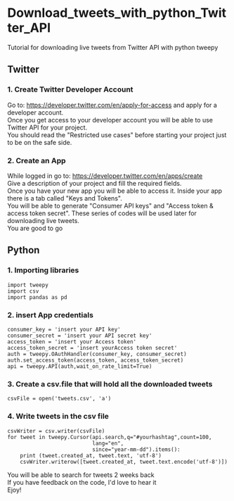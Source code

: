# Download_tweets_with_python_Twitter_API
Tutorial for downloading live tweets from Twitter API with python tweepy<br/>
## Twitter  
### 1. Create Twitter Developer Account  
Go to: https://developer.twitter.com/en/apply-for-access and apply for a developer account.  
Once you get access to your developer account you will be able to use Twitter API for your project.  
You should read the "Restricted use cases" before starting your project just to be on the safe side.  
### 2. Create an App  
While logged in go to: https://developer.twitter.com/en/apps/create  
Give a description of your project and fill the required fields.    
Once you have your new app you will be able to access it. Inside your app there is a tab called "Keys and Tokens".  
You will be able to generate "Consumer API keys" and "Access token & access token secret". These series of codes will be used later for downloading live tweets.  
You are good to go  
## Python
### 1. Importing libraries
```
import tweepy
import csv
import pandas as pd
```
### 2. insert App credentials
```
consumer_key = 'insert your API key'
consumer_secret = 'insert your API secret key'
access_token = 'insert your Access token'
access_token_secret = 'insert yourAccess token secret'
auth = tweepy.OAuthHandler(consumer_key, consumer_secret)
auth.set_access_token(access_token, access_token_secret)
api = tweepy.API(auth,wait_on_rate_limit=True)
```

### 3. Create a csv.file that will hold all the downloaded tweets
```
csvFile = open('tweets.csv', 'a')
```
### 4. Write tweets in the csv file
```
csvWriter = csv.writer(csvFile)
for tweet in tweepy.Cursor(api.search,q="#yourhashtag",count=100,
                           lang="en",
                           since="year-mm-dd").items():
    print (tweet.created_at, tweet.text, 'utf-8')
    csvWriter.writerow([tweet.created_at, tweet.text.encode('utf-8')])
```
You will be able to search for tweets 2 weeks back  
If you have feedback on the code, I'd love to hear it  
Ejoy!
   
